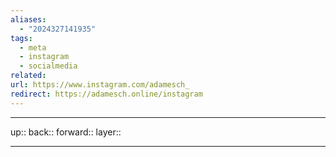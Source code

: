 ```yaml
---
aliases:
  - "2024327141935"
tags:
  - meta
  - instagram
  - socialmedia
related: 
url: https://www.instagram.com/adamesch_
redirect: https://adamesch.online/instagram
---
```




***

up:: 
back:: 
forward:: 
layer:: 

***
